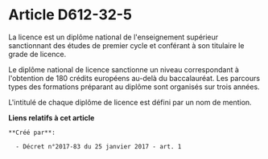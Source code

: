 # Article D612-32-5

La licence est un diplôme national de l'enseignement supérieur sanctionnant des études de premier cycle et conférant à son
titulaire le grade de licence.

Le diplôme national de licence sanctionne un niveau correspondant à l'obtention de 180 crédits européens au-delà du
baccalauréat. Les parcours types des formations préparant au diplôme sont organisés sur trois années.

L'intitulé de chaque diplôme de licence est défini par un nom de mention.

**Liens relatifs à cet article**

	**Créé par**:

	  - Décret n°2017-83 du 25 janvier 2017 - art. 1

